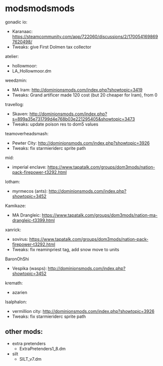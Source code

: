 # modsmodsmods

gonadic io:
- Karanaac: https://steamcommunity.com/app/722060/discussions/2/1700541698697620498/
- Tweaks: give First Dolmen tax collector

atelier:
- hollowmoor:
- LA_Hollowmoor.dm

weedzmin:
- MA Iram: http://dominionsmods.com/index.php?showtopic=3419
- Tweaks: Grand artificer made 120 cost (but 20 cheaper for Iram), from 0

travellog:
- Skaven: http://dominionsmods.com/index.php?s=899a35e731799d4e768b03e221295405&showtopic=3473
- Tweaks: update poison res to dom5 values

teamoverheadsmash:
- Pewter City: http://dominionsmods.com/index.php?showtopic=3926
- Tweaks: fix starmieriderc sprite path

mid:
- imperial enclave: https://www.tapatalk.com/groups/dom3mods/nation-pack-firepower-t3292.html

lotham:
- myrmecos (ants): http://dominionsmods.com/index.php?showtopic=3452

Kamikaze:
- MA Drangleic: https://www.tapatalk.com/groups/dom3mods/nation-ma-drangleic-t3399.html

xanrick:
- sovirus: https://www.tapatalk.com/groups/dom3mods/nation-pack-firepower-t3292.html
- Tweaks: fix reaminpriest tag, add snow move to units

BaronOhShi
- Vespika (wasps): http://dominionsmods.com/index.php?showtopic=3452

kremath:
- azarien

Isalphalon:
- vermillion city: http://dominionsmods.com/index.php?showtopic=3926
- Tweaks: fix starmieriderc sprite path

## other mods:
- extra pretenders
    - ExtraPretenders1_8.dm
- silt
    - SILT_v7.dm
